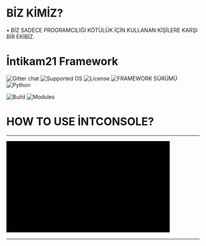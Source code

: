 # BİZ KİMİZ?
• BİZ SADECE PROGRAMCILIĞI KÖTÜLÜK İÇİN KULLANAN KİŞİLERE KARŞI BİR EKİBİZ.

# İntikam21 Framework

![Gitter chat](https://github.com/Intikam21kurucu/TestReadme.md/blob/main/%C4%B0ntikam21_20240525_100218_0000.png)
![Supported OS](https://img.shields.io/badge/Supported%20OS-Linux-yellow.svg)
![License](https://img.shields.io/badge/license-BSL--1.0-blue.svg)
![FRAMEWORK SÜRÜMÜ](https://img.shields.io/badge/FRAMEWORK%20SÜRÜMÜ-İntikam21--Framework%20console%20v6.7.30--dev--bbf096e-green.svg)
![Python](https://img.shields.io/badge/Python-3-green.svg)

![Build](https://img.shields.io/badge/BUILD-1079-red.svg)
![Modules](https://img.shields.io/badge/modules-37-green.svg) 


# HOW TO USE İNTCONSOLE?
-----------------------------------------------
![](https://github.com/Intikam21kurucu/intframework/blob/43b69f75b8bce99b2300ce8c885f314cb4da0c30/lv_0_20240504124041.gif)

------------------------------------------------